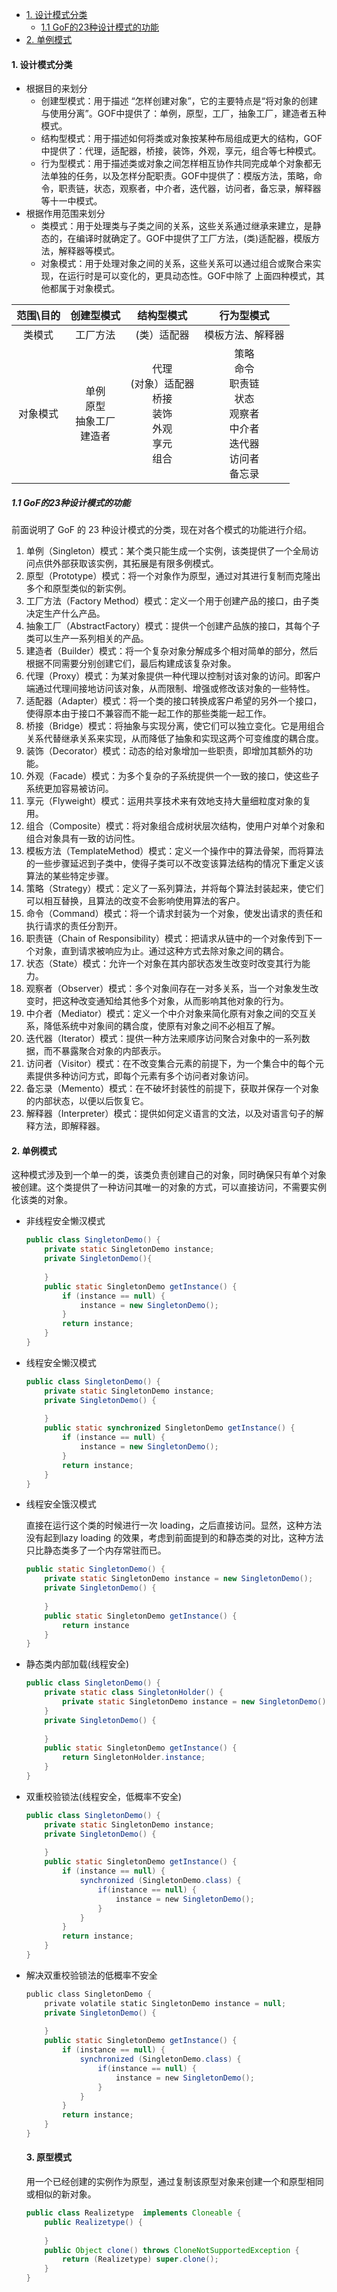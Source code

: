 - [1. 设计模式分类](#1-设计模式分类)
  * [1.1 GoF的23种设计模式的功能](#11-gof的23种设计模式的功能)
- [2. 单例模式](#2-单例模式)




#### 1. 设计模式分类

- 根据目的来划分
  -  创建型模式：用于描述 “怎样创建对象”，它的主要特点是“将对象的创建与使用分离”。GOF中提供了：单例，原型，工厂，抽象工厂，建造者五种模式。
  - 结构型模式：用于描述如何将类或对象按某种布局组成更大的结构，GOF中提供了：代理，适配器，桥接，装饰，外观，享元，组合等七种模式。
  - 行为型模式：用于描述类或对象之间怎样相互协作共同完成单个对象都无法单独的任务，以及怎样分配职责。GOF中提供了：模版方法，策略，命令，职责链，状态，观察者，中介者，迭代器，访问者，备忘录，解释器等十一中模式。
- 根据作用范围来划分
  - 类模式：用于处理类与子类之间的关系，这些关系通过继承来建立，是静态的，在编译时就确定了。GOF中提供了工厂方法，(类)适配器，模版方法，解释器等模式。
  - 对象模式：用于处理对象之间的关系，这些关系可以通过组合或聚合来实现，在运行时是可以变化的，更具动态性。GOF中除了 上面四种模式，其他都属于对象模式。

| **范围\目的** |             **创建型模式**              |                        **结构型模式**                        |                        **行为型模式**                        |
| :-----------: | :-------------------------------------: | :----------------------------------------------------------: | :----------------------------------------------------------: |
|    类模式     |                工厂方法                 |                         (类）适配器                          |                       模板方法、解释器                       |
|   对象模式    | 单例<br />原型<br/>抽象工厂<br />建造者 | 代理<br/>(对象）适配器<br/>桥接<br/>装饰<br/>外观<br/>享元<br/>组合 | 策略<br/>命令<br/>职责链<br/>状态<br/>观察者<br/>中介者<br/>迭代器<br/>访问者<br/>备忘录 |

##### 1.1 GoF的23种设计模式的功能

前面说明了 GoF 的 23 种设计模式的分类，现在对各个模式的功能进行介绍。

1. 单例（Singleton）模式：某个类只能生成一个实例，该类提供了一个全局访问点供外部获取该实例，其拓展是有限多例模式。
2. 原型（Prototype）模式：将一个对象作为原型，通过对其进行复制而克隆出多个和原型类似的新实例。
3. 工厂方法（Factory Method）模式：定义一个用于创建产品的接口，由子类决定生产什么产品。
4. 抽象工厂（AbstractFactory）模式：提供一个创建产品族的接口，其每个子类可以生产一系列相关的产品。
5. 建造者（Builder）模式：将一个复杂对象分解成多个相对简单的部分，然后根据不同需要分别创建它们，最后构建成该复杂对象。
6. 代理（Proxy）模式：为某对象提供一种代理以控制对该对象的访问。即客户端通过代理间接地访问该对象，从而限制、增强或修改该对象的一些特性。
7. 适配器（Adapter）模式：将一个类的接口转换成客户希望的另外一个接口，使得原本由于接口不兼容而不能一起工作的那些类能一起工作。
8. 桥接（Bridge）模式：将抽象与实现分离，使它们可以独立变化。它是用组合关系代替继承关系来实现，从而降低了抽象和实现这两个可变维度的耦合度。
9. 装饰（Decorator）模式：动态的给对象增加一些职责，即增加其额外的功能。
10. 外观（Facade）模式：为多个复杂的子系统提供一个一致的接口，使这些子系统更加容易被访问。
11. 享元（Flyweight）模式：运用共享技术来有效地支持大量细粒度对象的复用。
12. 组合（Composite）模式：将对象组合成树状层次结构，使用户对单个对象和组合对象具有一致的访问性。
13. 模板方法（TemplateMethod）模式：定义一个操作中的算法骨架，而将算法的一些步骤延迟到子类中，使得子类可以不改变该算法结构的情况下重定义该算法的某些特定步骤。
14. 策略（Strategy）模式：定义了一系列算法，并将每个算法封装起来，使它们可以相互替换，且算法的改变不会影响使用算法的客户。
15. 命令（Command）模式：将一个请求封装为一个对象，使发出请求的责任和执行请求的责任分割开。
16. 职责链（Chain of Responsibility）模式：把请求从链中的一个对象传到下一个对象，直到请求被响应为止。通过这种方式去除对象之间的耦合。
17. 状态（State）模式：允许一个对象在其内部状态发生改变时改变其行为能力。
18. 观察者（Observer）模式：多个对象间存在一对多关系，当一个对象发生改变时，把这种改变通知给其他多个对象，从而影响其他对象的行为。
19. 中介者（Mediator）模式：定义一个中介对象来简化原有对象之间的交互关系，降低系统中对象间的耦合度，使原有对象之间不必相互了解。
20. 迭代器（Iterator）模式：提供一种方法来顺序访问聚合对象中的一系列数据，而不暴露聚合对象的内部表示。
21. 访问者（Visitor）模式：在不改变集合元素的前提下，为一个集合中的每个元素提供多种访问方式，即每个元素有多个访问者对象访问。
22. 备忘录（Memento）模式：在不破坏封装性的前提下，获取并保存一个对象的内部状态，以便以后恢复它。
23. 解释器（Interpreter）模式：提供如何定义语言的文法，以及对语言句子的解释方法，即解释器。

#### 2. 单例模式

这种模式涉及到一个单一的类，该类负责创建自己的对象，同时确保只有单个对象被创建。这个类提供了一种访问其唯一的对象的方式，可以直接访问，不需要实例化该类的对象。

- 非线程安全懒汉模式

  ```java
  public class SingletonDemo() {
      private static SingletonDemo instance;
      private SingletonDemo(){
          
      }
      public static SingletonDemo getInstance() {
          if (instance == null) {
              instance = new SingletonDemo();
          }
          return instance;
      }
  }
  ```

- 线程安全懒汉模式

  ```java
  public class SingletonDemo() {
      private static SingletonDemo instance;
      private SingletonDemo() {
          
      }
      public static synchronized SingletonDemo getInstance() {
          if (instance == null) {
              instance = new SingletonDemo();
          }
          return instance;
      }
  }
  ```

- 线程安全饿汉模式

  直接在运行这个类的时候进行一次 loading，之后直接访问。显然，这种方法没有起到lazy loading 的效果，考虑到前面提到的和静态类的对比，这种方法只比静态类多了一个内存常驻而已。

  ```java
  public static SingletonDemo() {
      private static SingletonDemo instance = new SingletonDemo();
      private SingletonDemo() {
          
      }
      public static SingletonDemo getInstance() {
          return instance
      }
  }
  ```

- 静态类内部加载(线程安全)

  ```java
  public class SingletonDemo() {
      private static class SingletonHolder() {
          private static SingletonDemo instance = new SingletonDemo();
      }
      private SingletonDemo() {
          
      }
      public static SingletonDemo getInstance() {
          return SingletonHolder.instance;
      }
  }
  ```

- 双重校验锁法(线程安全，低概率不安全)

  ```java
  public class SingletonDemo() {
      private static SingletonDemo instance;
      private SingletonDemo() {
          
      }
      public static SingletonDemo getInstance() {
          if (instance == null) {
              synchronized (SingletonDemo.class) {
                  if(instance == null) {
                      instance = new SingletonDemo();
                  }
              }
          }
          return instance;
      }
  }
  ```

- 解决双重校验锁法的低概率不安全

  ```java
  public class SingletonDemo {
      private volatile static SingletonDemo instance = null;
      private SingletonDemo() {
          
      }
      public static SingletonDemo getInstance() {
          if (instance == null) {
              synchronized (SingletonDemo.class) {
                  if(instance == null) {
                      instance = new SingletonDemo();
                  }
              }
          }
          return instance;
      }
  }
  ```

  #### 3. 原型模式
  
  用一个已经创建的实例作为原型，通过复制该原型对象来创建一个和原型相同或相似的新对象。
  
  ```java
  public class Realizetype  implements Cloneable {
      public Realizetype() {
          
      }
      public Object clone() throws CloneNotSupportedException {
          return (Realizetype) super.clone();
      }
  }
  ```
  
  